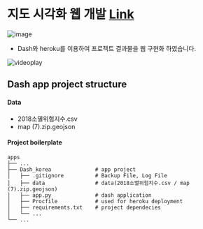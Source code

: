 # 지도 시각화 웹 개발 [Link](https://korea-dashboard.herokuapp.com/)
![image](https://user-images.githubusercontent.com/47103479/125803097-452b72fe-d4be-475b-a6ba-38feb23fed01.png)

- Dash와 heroku를 이용하여 프로젝트 결과물을 웹 구현화 하였습니다.

![videoplay](https://media.giphy.com/media/uOc6AtZxVW9r1FlqSp/giphy.gif)

## Dash app project structure

#### Data
- 2018소멸위험지수.csv 
- map (7).zip.geojson

#### Project boilerplate

    apps
    ├── ...
    ├── Dash_korea              # app project
    │   ├── .gitignore          # Backup File, Log File
    │   ├── data                # data(2018소멸위험지수.csv / map (7).zip.geojson)
    │   ├── app.py              # dash application
    │   ├── Procfile            # used for heroku deployment 
    │   ├── requirements.txt    # project dependecies
    │   └── ...                 
    └── ...

